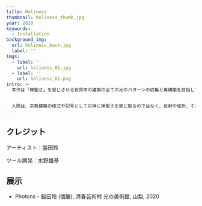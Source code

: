 ```yaml
---
title: Holiness
thumbnail: holiness_thumb.jpg
year: 2020
keywords:
  - Installation
background_img:
  url: holiness_back.jpg
  label: ''
imgs:
  - label: ''
    url: holiness_01.jpg
  - label: ''
    url: holiness_02.png
intro: >-
  本作は「神聖さ」を感じさせる世界中の建築の全ての光のパターンの収集と再構築を目指して進めらている現在進行形のプロジェクト。


  人間は、宗教建築の様式や記号としての神に神聖さを感じ取るのではなく、反射や屈折、それらの集積として生まれるコースティクスが形成する光のパターンの勾配に神聖さを感じるのではなかろうか、という仮説を立てた。
---
```




## クレジット

アーティスト：脇田玲

ツール開発：水野雄基

## 展示

- Photons - 脇田玲 (個展), 清春芸術村 光の美術館, 山梨, 2020
